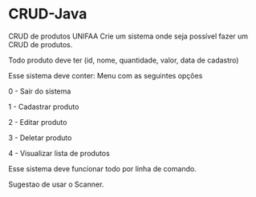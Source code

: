 # CRUD-Java
CRUD de produtos UNIFAA
Crie um sistema onde seja possível fazer um CRUD de produtos.

Todo produto deve ter (id, nome, quantidade, valor, data de cadastro)

Esse sistema deve conter:
Menu com as seguintes opções

0 - Sair do sistema

1 - Cadastrar produto

2 - Editar produto

3 - Deletar produto

4 - Visualizar lista de produtos

Esse sistema deve funcionar todo por linha de comando.

Sugestao de usar o Scanner.
